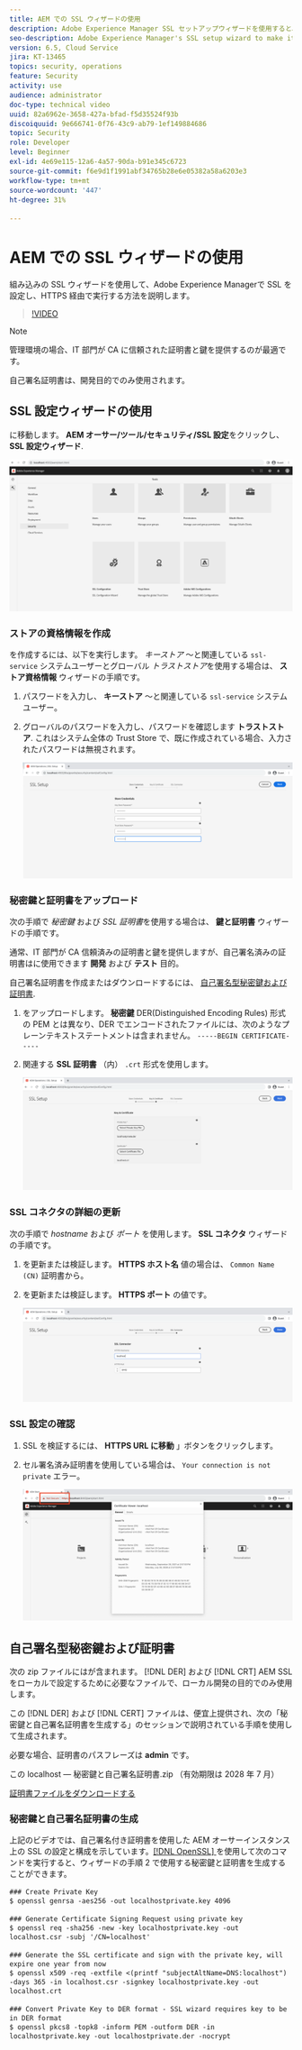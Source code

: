 ```yaml
---
title: AEM での SSL ウィザードの使用
description: Adobe Experience Manager SSL セットアップウィザードを使用すると、AEM インスタンスを HTTPS 経由で実行するように簡単に設定できます。
seo-description: Adobe Experience Manager's SSL setup wizard to make it easier to set up an AEM instance to run over HTTPS.
version: 6.5, Cloud Service
jira: KT-13465
topics: security, operations
feature: Security
activity: use
audience: administrator
doc-type: technical video
uuid: 82a6962e-3658-427a-bfad-f5d35524f93b
discoiquuid: 9e666741-0f76-43c9-ab79-1ef149884686
topic: Security
role: Developer
level: Beginner
exl-id: 4e69e115-12a6-4a57-90da-b91e345c6723
source-git-commit: f6e9d1f1991abf34765b28e6e05382a58a6203e3
workflow-type: tm+mt
source-wordcount: '447'
ht-degree: 31%

---
```


# AEM での SSL ウィザードの使用

組み込みの SSL ウィザードを使用して、Adobe Experience Managerで SSL を設定し、HTTPS 経由で実行する方法を説明します。

>[!VIDEO](https://video.tv.adobe.com/v/17993?quality=12&learn=on)


>[!NOTE]
>
>管理環境の場合、IT 部門が CA に信頼された証明書と鍵を提供するのが最適です。
>
>自己署名証明書は、開発目的でのみ使用されます。

## SSL 設定ウィザードの使用

に移動します。 __AEM オーサー/ツール/セキュリティ/SSL 設定__&#x200B;をクリックし、 __SSL 設定ウィザード__.

![SSL 設定ウィザード](assets/use-the-ssl-wizard/ssl-config-wizard.png)

### ストアの資格情報を作成

を作成するには、以下を実行します。 _キーストア_ ～と関連している `ssl-service` システムユーザーとグローバル _トラストストア_&#x200B;を使用する場合は、 __ストア資格情報__ ウィザードの手順です。

1. パスワードを入力し、 __キーストア__ ～と関連している `ssl-service` システムユーザー。
1. グローバルのパスワードを入力し、パスワードを確認します __トラストストア__. これはシステム全体の Trust Store で、既に作成されている場合、入力されたパスワードは無視されます。

   ![SSL 設定 — ストア資格情報](assets/use-the-ssl-wizard/store-credentials.png)

### 秘密鍵と証明書をアップロード

次の手順で _秘密鍵_ および _SSL 証明書_&#x200B;を使用する場合は、 __鍵と証明書__ ウィザードの手順です。

通常、IT 部門が CA 信頼済みの証明書と鍵を提供しますが、自己署名済みの証明書はに使用できます __開発__ および __テスト__ 目的。

自己署名証明書を作成またはダウンロードするには、 [自己署名型秘密鍵および証明書](#self-signed-private-key-and-certificate).

1. をアップロードします。 __秘密鍵__ DER(Distinguished Encoding Rules) 形式の PEM とは異なり、DER でエンコードされたファイルには、次のようなプレーンテキストステートメントは含まれません。 `-----BEGIN CERTIFICATE-----`
1. 関連する __SSL 証明書__ （内） `.crt` 形式を使用します。

   ![SSL の設定 — 秘密鍵と証明書](assets/use-the-ssl-wizard/privatekey-and-certificate.png)

### SSL コネクタの詳細の更新

次の手順で _hostname_ および _ポート_ を使用します。 __SSL コネクタ__ ウィザードの手順です。

1. を更新または検証します。 __HTTPS ホスト名__ 値の場合は、 `Common Name (CN)` 証明書から。
1. を更新または検証します。 __HTTPS ポート__ の値です。

   ![SSL の設定 — SSL コネクタの詳細](assets/use-the-ssl-wizard/ssl-connector-details.png)

### SSL 設定の確認

1. SSL を検証するには、 __HTTPS URL に移動__ 」ボタンをクリックします。
1. セル署名済み証明書を使用している場合は、 `Your connection is not private` エラー。

   ![SSL 設定 — HTTPS 経由でのAEMの検証](assets/use-the-ssl-wizard/verify-aem-over-ssl.png)

## 自己署名型秘密鍵および証明書

次の zip ファイルにはが含まれます。 [!DNL DER] および [!DNL CRT] AEM SSL をローカルで設定するために必要なファイルで、ローカル開発の目的でのみ使用します。

この [!DNL DER] および [!DNL CERT] ファイルは、便宜上提供され、次の「秘密鍵と自己署名証明書を生成する」のセッションで説明されている手順を使用して生成されます。

必要な場合、証明書のパスフレーズは **admin** です。

この localhost — 秘密鍵と自己署名証明書.zip （有効期限は 2028 年 7 月）

[証明書ファイルをダウンロードする](assets/use-the-ssl-wizard/certificate.zip)

### 秘密鍵と自己署名証明書の生成

上記のビデオでは、自己署名付き証明書を使用した AEM オーサーインスタンス上の SSL の設定と構成を示しています。[[!DNL OpenSSL] ](https://www.openssl.org/) を使用して次のコマンドを実行すると、ウィザードの手順 2 で使用する秘密鍵と証明書を生成することができます。

```shell
### Create Private Key
$ openssl genrsa -aes256 -out localhostprivate.key 4096

### Generate Certificate Signing Request using private key
$ openssl req -sha256 -new -key localhostprivate.key -out localhost.csr -subj '/CN=localhost'

### Generate the SSL certificate and sign with the private key, will expire one year from now
$ openssl x509 -req -extfile <(printf "subjectAltName=DNS:localhost") -days 365 -in localhost.csr -signkey localhostprivate.key -out localhost.crt

### Convert Private Key to DER format - SSL wizard requires key to be in DER format
$ openssl pkcs8 -topk8 -inform PEM -outform DER -in localhostprivate.key -out localhostprivate.der -nocrypt
```
